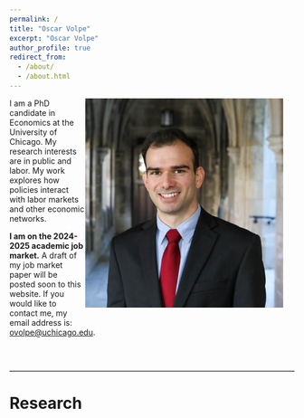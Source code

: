 ```yaml
---
permalink: /
title: "Oscar Volpe"
excerpt: "Oscar Volpe"
author_profile: true
redirect_from: 
  - /about/
  - /about.html
---
```


<img class="img-responsive" style="float: right; margin: 0px 20px 20px 0px;" src="/files/headshot.jpg" width="350">I am a PhD candidate in Economics at the University of Chicago. My research interests are in public and labor. My work explores how policies interact with labor markets and other economic networks.

**I am on the 2024-2025 academic job market.** A draft of my job market paper will be posted soon to this website. If you would like to contact me, my email address is: <a href="mailto:ovolpe@uchicago.edu">ovolpe@uchicago.edu</a>.


<br style="clear: both;">

<hr style="margin: 2em 0; border: none; border-top: 1px solid #ccc;">

# Research
